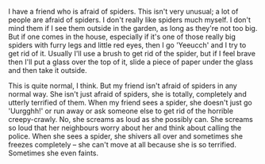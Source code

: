 I have a friend who is afraid of spiders. This isn't very unusual; a lot of people are afraid of spiders. I don't really like spiders much myself. I don't mind them if I see them outside in the garden, as long as they're not too big. But if one comes in the house, especially if it's one of those really big spiders with furry legs and little red eyes, then I go 'Yeeucch' and I try to get rid of it. Usually I'll use a brush to get rid of the spider, but if I feel brave then I'll put a glass over the top of it, slide a piece of paper under the glass and then take it outside.

This is quite normal, I think. But my friend isn't afraid of spiders in any normal way. She isn't just afraid of spiders, she is totally, completely and utterly terrified of them. When my friend sees a spider, she doesn't just go 'Uurgghh!' or run away or ask someone else to get rid of the horrible creepy-crawly. No, she screams as loud as she possibly can. She screams so loud that her neighbours worry about her and think about calling the police. When she sees a spider, she shivers all over and sometimes she freezes completely – she can't move at all because she is so terrified. Sometimes she even faints.
